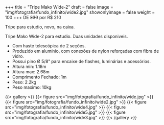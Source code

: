 +++
title = "Tripe Mako Wide-2"
draft = false
image = "img/fotografia/fundo_infinito/wide2.jpg"
showonlyimage = false
weight = 100
+++
DE ~~330~~ por <span class="price">R$ 210</span>

Tripe para estudio, novo, na caixa.
<!--more-->

Tripe Mako Wide-2 para estudio. Duas unidades disponiveis.

- Com haste telescópica de 2 seções.
- Produzido em alumínio, com conexões de nylon reforçadas com fibra de vidro. 
- Possui pino Ø 5/8" para encaixe de flashes, luminárias e acessórios.
- Altura min: 1.18m
- Altura max: 2.68m
- Comprimento Fechado: 1m
- Peso: 2.2kg
- Peso maximo: 10kg


{{< gallery >}}
{{< figure src="img/fotografia/fundo_infinito/wide.jpg" >}}
{{< figure src="img/fotografia/fundo_infinito/wide2.jpg" >}}
{{< figure src="img/fotografia/fundo_infinito/wide4.jpg" >}}
{{< figure src="img/fotografia/fundo_infinito/wide5.jpg" >}}
{{< figure src="img/fotografia/fundo_infinito/wide3.jpg" >}}
{{< /gallery >}}